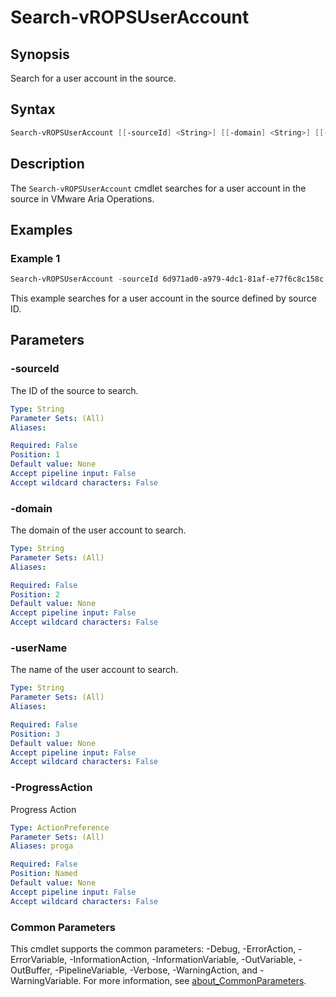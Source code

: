 # Search-vROPSUserAccount

## Synopsis

Search for a user account in the source.

## Syntax

```powershell
Search-vROPSUserAccount [[-sourceId] <String>] [[-domain] <String>] [[-userName] <String>] [-ProgressAction <ActionPreference>] [<CommonParameters>]
```

## Description

The `Search-vROPSUserAccount` cmdlet searches for a user account in the source in VMware Aria Operations.

## Examples

### Example 1

```powershell
Search-vROPSUserAccount -sourceId 6d971ad0-a979-4dc1-81af-e77f6c8c158c -domain sfo.rainpole.io -userName "nigel.mccloud"
```

This example searches for a user account in the source defined by source ID.

## Parameters

### -sourceId

The ID of the source to search.

```yaml
Type: String
Parameter Sets: (All)
Aliases:

Required: False
Position: 1
Default value: None
Accept pipeline input: False
Accept wildcard characters: False
```

### -domain

The domain of the user account to search.

```yaml
Type: String
Parameter Sets: (All)
Aliases:

Required: False
Position: 2
Default value: None
Accept pipeline input: False
Accept wildcard characters: False
```

### -userName

The name of the user account to search.

```yaml
Type: String
Parameter Sets: (All)
Aliases:

Required: False
Position: 3
Default value: None
Accept pipeline input: False
Accept wildcard characters: False
```

### -ProgressAction

Progress Action

```yaml
Type: ActionPreference
Parameter Sets: (All)
Aliases: proga

Required: False
Position: Named
Default value: None
Accept pipeline input: False
Accept wildcard characters: False
```

### Common Parameters

This cmdlet supports the common parameters: -Debug, -ErrorAction, -ErrorVariable, -InformationAction, -InformationVariable, -OutVariable, -OutBuffer, -PipelineVariable, -Verbose, -WarningAction, and -WarningVariable. For more information, see [about_CommonParameters](http://go.microsoft.com/fwlink/?LinkID=113216).
